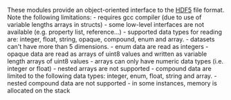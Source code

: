 These modules provide an object-oriented interface to the <a href="http://www.hdfgroup.org/HDF5/">HDF5</a> file format. Note the following limitations:
     - requires gcc compiler (due to use of variable lengths arrays in structs)
     - some low-level interfaces are not available (e.g. property list, reference...)
     - supported data types for reading are: integer, float, string, opaque, compound, enum and array.
     - datasets can't have more than 5 dimensions.
     - enum data are read as integers
     - opaque data are read as arrays of uint8 values and written as variable length arrays of uint8 values
     - arrays can only have numeric data types (i.e. integer or float)
     - nested arrays are not supported
     - compound data are limited to the following data types:
           integer, enum, float, string and array.
     - nested compound data are not supported
     - in some instances, memory is allocated on the stack
